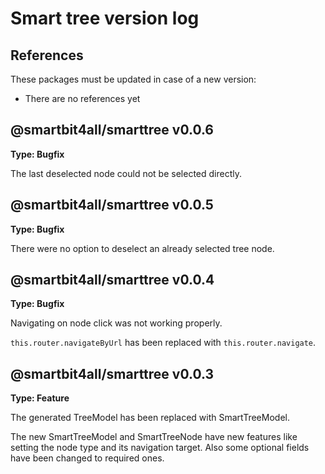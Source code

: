 # Smart tree version log

## References

These packages must be updated in case of a new version:

-   There are no references yet

## @smartbit4all/smarttree v0.0.6

**Type: Bugfix**

The last deselected node could not be selected directly.

## @smartbit4all/smarttree v0.0.5

**Type: Bugfix**

There were no option to deselect an already selected tree node.

## @smartbit4all/smarttree v0.0.4

**Type: Bugfix**

Navigating on node click was not working properly.

`this.router.navigateByUrl` has been replaced with `this.router.navigate`.

## @smartbit4all/smarttree v0.0.3

**Type: Feature**

The generated TreeModel has been replaced with SmartTreeModel.

The new SmartTreeModel and SmartTreeNode have new features like setting the node type and its navigation target. Also some optional fields have been changed to required ones.
